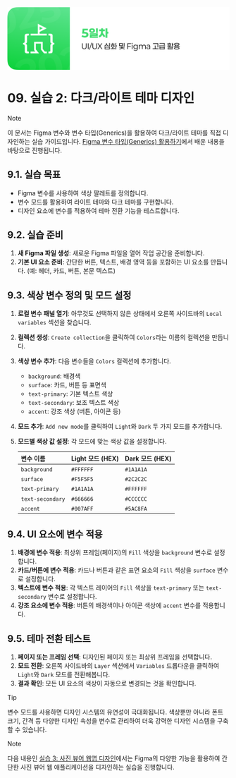 <img src="./header.png" />

# 09. 실습 2: 다크/라이트 테마 디자인

> [!NOTE]
> 이 문서는 Figma 변수와 변수 타입(Generics)을 활용하여 다크/라이트 테마를 직접 디자인하는 실습 가이드입니다. [Figma 변수 타입(Generics) 활용하기](./08-Figma-Variable-Types.md)에서 배운 내용을 바탕으로 진행됩니다.

## 9.1. 실습 목표

- Figma 변수를 사용하여 색상 팔레트를 정의합니다.
- 변수 모드를 활용하여 라이트 테마와 다크 테마를 구현합니다.
- 디자인 요소에 변수를 적용하여 테마 전환 기능을 테스트합니다.

## 9.2. 실습 준비

1.  **새 Figma 파일 생성**: 새로운 Figma 파일을 열어 작업 공간을 준비합니다.
2.  **기본 UI 요소 준비**: 간단한 버튼, 텍스트, 배경 영역 등을 포함하는 UI 요소를 만듭니다. (예: 헤더, 카드, 버튼, 본문 텍스트)

## 9.3. 색상 변수 정의 및 모드 설정

1.  **로컬 변수 패널 열기**: 아무것도 선택하지 않은 상태에서 오른쪽 사이드바의 `Local variables` 섹션을 찾습니다.
2.  **컬렉션 생성**: `Create collection`을 클릭하여 `Colors`라는 이름의 컬렉션을 만듭니다.
3.  **색상 변수 추가**: 다음 변수들을 `Colors` 컬렉션에 추가합니다.
    - `background`: 배경색
    - `surface`: 카드, 버튼 등 표면색
    - `text-primary`: 기본 텍스트 색상
    - `text-secondary`: 보조 텍스트 색상
    - `accent`: 강조 색상 (버튼, 아이콘 등)
4.  **모드 추가**: `Add new mode`를 클릭하여 `Light`와 `Dark` 두 가지 모드를 추가합니다.
5.  **모드별 색상 값 설정**: 각 모드에 맞는 색상 값을 설정합니다.

    | 변수 이름       | Light 모드 (HEX) | Dark 모드 (HEX) |
    | --------------- | ---------------- | --------------- |
    | `background`    | `#FFFFFF`        | `#1A1A1A`       |
    | `surface`       | `#F5F5F5`        | `#2C2C2C`       |
    | `text-primary`  | `#1A1A1A`        | `#FFFFFF`       |
    | `text-secondary`| `#666666`        | `#CCCCCC`       |
    | `accent`        | `#007AFF`        | `#5AC8FA`       |

## 9.4. UI 요소에 변수 적용

1.  **배경에 변수 적용**: 최상위 프레임(페이지)의 `Fill` 색상을 `background` 변수로 설정합니다.
2.  **카드/버튼에 변수 적용**: 카드나 버튼과 같은 표면 요소의 `Fill` 색상을 `surface` 변수로 설정합니다.
3.  **텍스트에 변수 적용**: 각 텍스트 레이어의 `Fill` 색상을 `text-primary` 또는 `text-secondary` 변수로 설정합니다.
4.  **강조 요소에 변수 적용**: 버튼의 배경색이나 아이콘 색상에 `accent` 변수를 적용합니다.

## 9.5. 테마 전환 테스트

1.  **페이지 또는 프레임 선택**: 디자인된 페이지 또는 최상위 프레임을 선택합니다.
2.  **모드 전환**: 오른쪽 사이드바의 `Layer` 섹션에서 `Variables` 드롭다운을 클릭하여 `Light`와 `Dark` 모드를 전환해봅니다.
3.  **결과 확인**: 모든 UI 요소의 색상이 자동으로 변경되는 것을 확인합니다.

> [!TIP]
> 변수 모드를 사용하면 디자인 시스템의 유연성이 극대화됩니다. 색상뿐만 아니라 폰트 크기, 간격 등 다양한 디자인 속성을 변수로 관리하여 더욱 강력한 디자인 시스템을 구축할 수 있습니다.

> [!NOTE]
> 다음 내용인 [실습 3: 사진 뷰어 웹앱 디자인](./10-Practice-3.md)에서는 Figma의 다양한 기능을 활용하여 간단한 사진 뷰어 웹 애플리케이션을 디자인하는 실습을 진행합니다.
